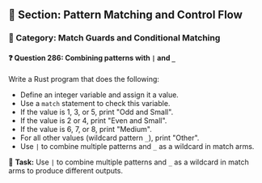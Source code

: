 ## 📘 Section: Pattern Matching and Control Flow  
### 🔹 Category: Match Guards and Conditional Matching  
#### ❓ Question 286: Combining patterns with `|` and `_`

Write a Rust program that does the following:

- Define an integer variable and assign it a value.
- Use a `match` statement to check this variable.
- If the value is 1, 3, or 5, print "Odd and Small".
- If the value is 2 or 4, print "Even and Small".
- If the value is 6, 7, or 8, print "Medium".
- For all other values (wildcard pattern `_`), print "Other".
- Use `|` to combine multiple patterns and `_` as a wildcard in match arms.

🔧 **Task:** Use `|` to combine multiple patterns and `_` as a wildcard in match arms to produce different outputs.
